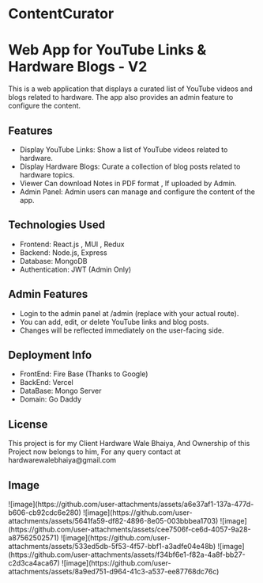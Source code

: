 # ContentCurator
<h1>Web App for YouTube Links & Hardware Blogs - V2 </h1>
<p>This is a web application that displays a curated list of YouTube videos and blogs related to hardware. The app also provides an admin feature to configure the content.</p>

<h2>Features</h2>
<ul>
  <li>Display YouTube Links: Show a list of YouTube videos related to hardware.</li>
  <li>Display Hardware Blogs: Curate a collection of blog posts related to hardware topics.</li>
  <li>Viewer Can download Notes in PDF format , If uploaded by Admin.</li>
  <li>Admin Panel: Admin users can manage and configure the content of the app.</li>
</ul>

<h2>Technologies Used</h2>
<ul>
  <li>Frontend: React.js , MUI , Redux </li>
  <li>Backend: Node.js, Express </li>
  <li>Database: MongoDB</li>
  <li>Authentication: JWT (Admin Only)</li>
</ul>

<h2>Admin Features</h2>
<ul>
  <li>Login to the admin panel at /admin (replace with your actual route).</li>
  <li>You can add, edit, or delete YouTube links and blog posts.</li>
  <li>Changes will be reflected immediately on the user-facing side.</li>
</ul>

<h2>Deployment Info</h2>
<ul>
  <li>FrontEnd: Fire Base (Thanks to Google)</li>
  <li>BackEnd: Vercel</li>
  <li>DataBase: Mongo Server</li>
  <li>Domain: Go Daddy</li>
</ul>



<h2>License</h2>
<p>This project is for my Client Hardware Wale Bhaiya, And Ownership of this Project now belongs to him, For any query contact at hardwarewalebhaiya@gmail.com</p>

<h2>Image</h2>
![image](https://github.com/user-attachments/assets/a6e37af1-137a-477d-b606-cb92cdc6e280)
![image](https://github.com/user-attachments/assets/5641fa59-df82-4896-8e05-003bbbea1703)
![image](https://github.com/user-attachments/assets/cee7506f-ce6d-4057-9a28-a87562502571)
![image](https://github.com/user-attachments/assets/533ed5db-5f53-4f57-bbf1-a3adfe04e48b)
![image](https://github.com/user-attachments/assets/f34bf6e1-f82a-4a8f-bb27-c2d3ca4aca67)
![image](https://github.com/user-attachments/assets/8a9ed751-d964-41c3-a537-ee87768dc76c)


